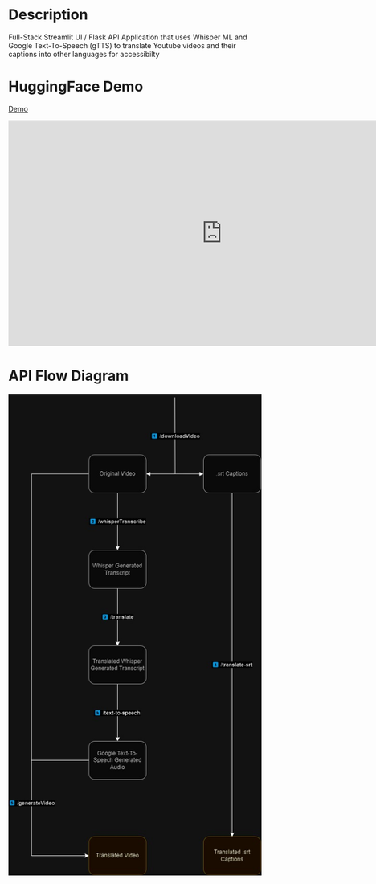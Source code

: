 # Description
Full-Stack Streamlit UI / Flask API Application that uses Whisper ML and Google Text-To-Speech (gTTS) to translate Youtube videos and their captions into other languages for accessibilty

# HuggingFace Demo
[Demo](https://huggingface.co/spaces/abdullateefv/ForeignWhispers)

<iframe
	src="https://abdullateefv-foreignwhispers.hf.space"
	frameborder="0"
	width="850"
	height="450"
></iframe>


# API Flow Diagram
![API Flow Diagram](images/backendFlowDiagram.jpg)
